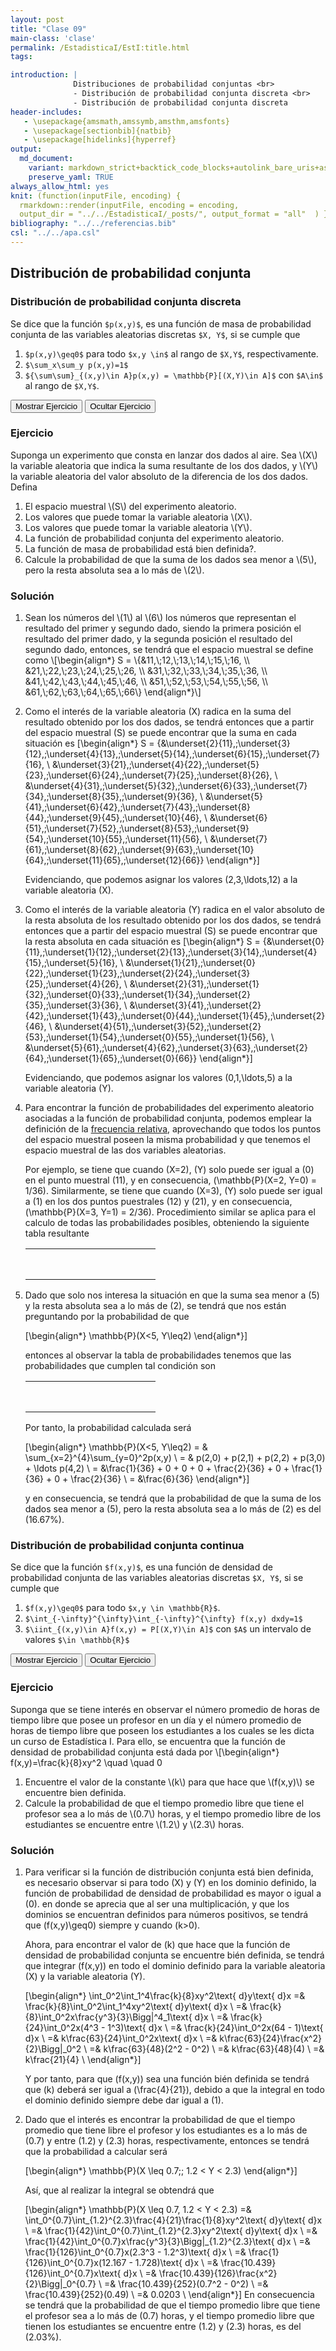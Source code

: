 ```yaml
---
layout: post
title: "Clase 09"
main-class: 'clase'
permalink: /EstadisticaI/EstI:title.html
tags:

introduction: |
              Distribuciones de probabilidad conjuntas <br>
              - Distribución de probabilidad conjunta discreta <br>
              - Distribución de probabilidad conjunta discreta
header-includes:
   - \usepackage{amsmath,amssymb,amsthm,amsfonts}
   - \usepackage[sectionbib]{natbib}
   - \usepackage[hidelinks]{hyperref}
output:
  md_document:
    variant: markdown_strict+backtick_code_blocks+autolink_bare_uris+ascii_identifiers+tex_math_single_backslash
    preserve_yaml: TRUE
always_allow_html: yes   
knit: (function(inputFile, encoding) {
  rmarkdown::render(inputFile, encoding = encoding,
  output_dir = "../../EstadisticaI/_posts/", output_format = "all"  ) })
bibliography: "../../referencias.bib"
csl: "../../apa.csl"
---
```








Distribución de probabilidad conjunta
-------------------------------------

### Distribución de probabilidad conjunta discreta

Se dice que la función `$p(x,y)$`, es una función de masa de
probabilidad conjunta de las variables aleatorias discretas `$X, Y$`, si
se cumple que

1.  `$p(x,y)\geq0$` para todo `$x,y \in$` al rango de `$X,Y$`,
    respectivamente.
2.  `$\sum_x\sum_y p(x,y)=1$`
3.  `${\sum\sum}_{(x,y)\in A}p(x,y) = \mathbb{P}[(X,Y)\in A]$` con
    `$A\in$` al rango de `$X,Y$`.

<button id="Show1" class="btn btn-secondary">
Mostrar Ejercicio
</button>
<button id="Hide1" class="btn btn-info">
Ocultar Ejercicio
</button>
<main id="botoncito1">
<h3 data-toc-skip>
Ejercicio
</h3>
<p>
Suponga un experimento que consta en lanzar dos dados al aire. Sea \(X\)
la variable aleatoria que indica la suma resultante de los dos dados, y
\(Y\) la variable aleatoria del valor absoluto de la diferencia de los
dos dados. Defina
</p>
<ol>
<li>
El espacio muestral \(S\) del experimento aleatorio.
</li>
<li>
Los valores que puede tomar la variable aleatoria \(X\).
</li>
<li>
Los valores que puede tomar la variable aleatoria \(Y\).
</li>
<li>
La función de probabilidad conjunta del experimento aleatorio.
</li>
<li>
La función de masa de probabilidad está bien definida?.
</li>
<li>
Calcule la probabilidad de que la suma de los dados sea menor a \(5\),
pero la resta absoluta sea a lo más de \(2\).
</li>
</ol>
<h3 data-toc-skip>
Solución
</h3>
<ol>
<li>
Sean los números del \(1\) al \(6\) los números que representan el
resultado del primer y segundo dado, siendo la primera posición el
resultado del primer dado, y la segunda posición el resultado del
segundo dado, entonces, se tendrá que el espacio muestral se define como
\[\begin{align*}
S = \{&11,\;12,\;13,\;14,\;15,\;16, \\
      &21,\;22,\;23,\;24,\;25,\;26, \\
      &31,\;32,\;33,\;34,\;35,\;36, \\
      &41,\;42,\;43,\;44,\;45,\;46, \\
      &51,\;52,\;53,\;54,\;55,\;56, \\
      &61,\;62,\;63,\;64,\;65,\;66\}
\end{align*}\]
</li>
<li>

Como el interés de la variable aleatoria \(X\) radica en la suma del
resultado obtenido por los dos dados, se tendrá entonces que a partir
del espacio muestral \(S\) se puede encontrar que la suma en cada
situación es \[\begin{align*}
S = \{&\underset{2}{11},\;\underset{3}{12},\;\underset{4}{13},\;\underset{5}{14},\;\underset{6}{15},\;\underset{7}{16}, \\
      &\underset{3}{21},\;\underset{4}{22},\;\underset{5}{23},\;\underset{6}{24},\;\underset{7}{25},\;\underset{8}{26}, \\
      &\underset{4}{31},\;\underset{5}{32},\;\underset{6}{33},\;\underset{7}{34},\;\underset{8}{35},\;\underset{9}{36}, \\
      &\underset{5}{41},\;\underset{6}{42},\;\underset{7}{43},\;\underset{8}{44},\;\underset{9}{45},\;\underset{10}{46}, \\
      &\underset{6}{51},\;\underset{7}{52},\;\underset{8}{53},\;\underset{9}{54},\;\underset{10}{55},\;\underset{11}{56}, \\
      &\underset{7}{61},\;\underset{8}{62},\;\underset{9}{63},\;\underset{10}{64},\;\underset{11}{65},\;\underset{12}{66}\}
\end{align*}\]

Evidenciando, que podemos asignar los valores \(2,3,\ldots,12\) a la
variable aleatoria \(X\).
</li>
<li>

Como el interés de la variable aleatoria \(Y\) radica en el valor
absoluto de la resta absoluta de los resultado obtenido por los dos
dados, se tendrá entonces que a partir del espacio muestral \(S\) se
puede encontrar que la resta absoluta en cada situación es
\[\begin{align*}
S = \{&\underset{0}{11},\;\underset{1}{12},\;\underset{2}{13},\;\underset{3}{14},\;\underset{4}{15},\;\underset{5}{16}, \\
      &\underset{1}{21},\;\underset{0}{22},\;\underset{1}{23},\;\underset{2}{24},\;\underset{3}{25},\;\underset{4}{26}, \\
      &\underset{2}{31},\;\underset{1}{32},\;\underset{0}{33},\;\underset{1}{34},\;\underset{2}{35},\;\underset{3}{36}, \\
      &\underset{3}{41},\;\underset{2}{42},\;\underset{1}{43},\;\underset{0}{44},\;\underset{1}{45},\;\underset{2}{46}, \\
      &\underset{4}{51},\;\underset{3}{52},\;\underset{2}{53},\;\underset{1}{54},\;\underset{0}{55},\;\underset{1}{56}, \\
      &\underset{5}{61},\;\underset{4}{62},\;\underset{3}{63},\;\underset{2}{64},\;\underset{1}{65},\;\underset{0}{66}\}
\end{align*}\]

Evidenciando, que podemos asignar los valores \(0,1,\ldots,5\) a la
variable aleatoria \(Y\).
</li>
<li>

Para encontrar la función de probabilidades del experimento aleatorio
asociadas a la función de probabilidad conjunta, podemos emplear la
definición de la
<a href="../../EstadisticaI/EstIClase05.html#probabilidad" target="\_blank">frecuencia
relativa</a>, aprovechando que todos los puntos del espacio muestral
poseen la misma probabilidad y que tenemos el espacio muestral de las
dos variables aleatorias.<br>

Por ejemplo, se tiene que cuando \(X=2\), \(Y\) solo puede ser igual a
\(0\) en el punto muestral \(11\), y en consecuencia,
\(\mathbb{P}(X=2, Y=0) = 1/36\). Similarmente, se tiene que cuando
\(X=3\), \(Y\) solo puede ser igual a \(1\) en los dos puntos puestrales
\(12\) y \(21\), y en consecuencia, \(\mathbb{P}(X=3, Y=1) = 2/36\).
Procedimiento similar se aplica para el calculo de todas las
probabilidades posibles, obteniendo la siguiente tabla resultante

<table class="table table-striped" style="width: auto !important; margin-left: auto; margin-right: auto;">
<tbody>
<tr>
<td rowspan="2" colspan="2" style="text-align:center; vertical-align: middle;">
<script type="math/tex">p(x,y)</script>
</td>
<td style="text-align:center;" colspan="11">
<script type="math/tex">X</script>
</td>
</tr>
<tr>
<td style="text-align:center;">
<script type="math/tex">\mathbf{2}</script>
</td>
<td style="text-align:center;">
<script type="math/tex">\mathbf{3}</script>
</td>
<td style="text-align:center;">
<script type="math/tex">\mathbf{4}</script>
</td>
<td style="text-align:center;">
<script type="math/tex">\mathbf{5}</script>
</td>
<td style="text-align:center;">
<script type="math/tex">\mathbf{6}</script>
</td>
<td style="text-align:center;">
<script type="math/tex">\mathbf{7}</script>
</td>
<td style="text-align:center;">
<script type="math/tex">\mathbf{8}</script>
</td>
<td style="text-align:center;">
<script type="math/tex">\mathbf{9}</script>
</td>
<td style="text-align:center;">
<script type="math/tex">\mathbf{10}</script>
</td>
<td style="text-align:center;">
<script type="math/tex">\mathbf{11}</script>
</td>
<td style="text-align:center;">
<script type="math/tex">\mathbf{12}</script>
</td>
</tr>
<tr>
<td style="text-align:center;vertical-align: middle !important;" rowspan="6">
<script type="math/tex">Y</script>
</td>
<td style="text-align:center;">
<script type="math/tex">\mathbf{0}</script>
</td>
<td style="text-align:center;">
<script type="math/tex">\frac{1}{36}</script>
</td>
<td style="text-align:center;">
<script type="math/tex">0</script>
</td>
<td style="text-align:center;">
<script type="math/tex">\frac{1}{36}</script>
</td>
<td style="text-align:center;">
<script type="math/tex">0</script>
</td>
<td style="text-align:center;">
<script type="math/tex">\frac{1}{36}</script>
</td>
<td style="text-align:center;">
<script type="math/tex">0</script>
</td>
<td style="text-align:center;">
<script type="math/tex">\frac{1}{36}</script>
</td>
<td style="text-align:center;">
<script type="math/tex">0</script>
</td>
<td style="text-align:center;">
<script type="math/tex">\frac{1}{36}</script>
</td>
<td style="text-align:center;">
<script type="math/tex">0</script>
</td>
<td style="text-align:center;">
<script type="math/tex">\frac{1}{36}</script>
</td>
</tr>
<tr>
<td style="text-align:center;">
<script type="math/tex">\mathbf{1}</script>
</td>
<td style="text-align:center;">
<script type="math/tex">0</script>
</td>
<td style="text-align:center;">
<script type="math/tex">\frac{2}{36}</script>
</td>
<td style="text-align:center;">
<script type="math/tex">0</script>
</td>
<td style="text-align:center;">
<script type="math/tex">\frac{2}{36}</script>
</td>
<td style="text-align:center;">
<script type="math/tex">0</script>
</td>
<td style="text-align:center;">
<script type="math/tex">\frac{2}{36}</script>
</td>
<td style="text-align:center;">
<script type="math/tex">0</script>
</td>
<td style="text-align:center;">
<script type="math/tex">\frac{2}{36}</script>
</td>
<td style="text-align:center;">
<script type="math/tex">0</script>
</td>
<td style="text-align:center;">
<script type="math/tex">\frac{2}{36}</script>
</td>
<td style="text-align:center;">
<script type="math/tex">0</script>
</td>
</tr>
<tr>
<td style="text-align:center;">
<script type="math/tex">\mathbf{2}</script>
</td>
<td style="text-align:center;">
<script type="math/tex">0</script>
</td>
<td style="text-align:center;">
<script type="math/tex">0</script>
</td>
<td style="text-align:center;">
<script type="math/tex">\frac{2}{36}</script>
</td>
<td style="text-align:center;">
<script type="math/tex">0</script>
</td>
<td style="text-align:center;">
<script type="math/tex">\frac{2}{36}</script>
</td>
<td style="text-align:center;">
<script type="math/tex">0</script>
</td>
<td style="text-align:center;">
<script type="math/tex">\frac{2}{36}</script>
</td>
<td style="text-align:center;">
<script type="math/tex">0</script>
</td>
<td style="text-align:center;">
<script type="math/tex">\frac{2}{36}</script>
</td>
<td style="text-align:center;">
<script type="math/tex">0</script>
</td>
<td style="text-align:center;">
<script type="math/tex">0</script>
</td>
</tr>
<tr>
<td style="text-align:center;">
<script type="math/tex">\mathbf{3}</script>
</td>
<td style="text-align:center;">
<script type="math/tex">0</script>
</td>
<td style="text-align:center;">
<script type="math/tex">0</script>
</td>
<td style="text-align:center;">
<script type="math/tex">0</script>
</td>
<td style="text-align:center;">
<script type="math/tex">\frac{2}{36}</script>
</td>
<td style="text-align:center;">
<script type="math/tex">0</script>
</td>
<td style="text-align:center;">
<script type="math/tex">\frac{2}{36}</script>
</td>
<td style="text-align:center;">
<script type="math/tex">0</script>
</td>
<td style="text-align:center;">
<script type="math/tex">\frac{2}{36}</script>
</td>
<td style="text-align:center;">
<script type="math/tex">0</script>
</td>
<td style="text-align:center;">
<script type="math/tex">0</script>
</td>
<td style="text-align:center;">
<script type="math/tex">0</script>
</td>
</tr>
<tr>
<td style="text-align:center;">
<script type="math/tex">\mathbf{4}</script>
</td>
<td style="text-align:center;">
<script type="math/tex">0</script>
</td>
<td style="text-align:center;">
<script type="math/tex">0</script>
</td>
<td style="text-align:center;">
<script type="math/tex">0</script>
</td>
<td style="text-align:center;">
<script type="math/tex">0</script>
</td>
<td style="text-align:center;">
<script type="math/tex">\frac{2}{36}</script>
</td>
<td style="text-align:center;">
<script type="math/tex">0</script>
</td>
<td style="text-align:center;">
<script type="math/tex">\frac{2}{36}</script>
</td>
<td style="text-align:center;">
<script type="math/tex">0</script>
</td>
<td style="text-align:center;">
<script type="math/tex">0</script>
</td>
<td style="text-align:center;">
<script type="math/tex">0</script>
</td>
<td style="text-align:center;">
<script type="math/tex">0</script>
</td>
</tr>
<tr>
<td style="text-align:center;">
<script type="math/tex">\mathbf{5}</script>
</td>
<td style="text-align:center;">
<script type="math/tex">0</script>
</td>
<td style="text-align:center;">
<script type="math/tex">0</script>
</td>
<td style="text-align:center;">
<script type="math/tex">0</script>
</td>
<td style="text-align:center;">
<script type="math/tex">0</script>
</td>
<td style="text-align:center;">
<script type="math/tex">0</script>
</td>
<td style="text-align:center;">
<script type="math/tex">\frac{2}{36}</script>
</td>
<td style="text-align:center;">
<script type="math/tex">0</script>
</td>
<td style="text-align:center;">
<script type="math/tex">0</script>
</td>
<td style="text-align:center;">
<script type="math/tex">0</script>
</td>
<td style="text-align:center;">
<script type="math/tex">0</script>
</td>
<td style="text-align:center;">
<script type="math/tex">0</script>
</td>
</tr>
</tbody>
</table>
</li>
<li>

Dado que solo nos interesa la situación en que la suma sea menor a \(5\)
y la resta absoluta sea a lo más de \(2\), se tendrá que nos están
preguntando por la probabilidad de que

\[\begin{align*}
\mathbb{P}(X<5, Y\leq2)
\end{align*}\]

entonces al observar la tabla de probabilidades tenemos que las
probabilidades que cumplen tal condición son

<table class="table table-striped" style="width: auto !important; margin-left: auto; margin-right: auto;">
<tbody>
<tr>
<td rowspan="2" colspan="2" style="text-align:center; vertical-align: middle;">
<script type="math/tex">p(x,y)</script>
</td>
<td style="text-align:center;" colspan="11">
<script type="math/tex">X</script>
</td>
</tr>
<tr>
<td style="text-align:center;">
<script type="math/tex">\mathbf{2}</script>
</td>
<td style="text-align:center;">
<script type="math/tex">\mathbf{3}</script>
</td>
<td style="text-align:center;">
<script type="math/tex">\mathbf{4}</script>
</td>
<td style="text-align:center;">
<script type="math/tex">\mathbf{5}</script>
</td>
<td style="text-align:center;">
<script type="math/tex">\mathbf{6}</script>
</td>
<td style="text-align:center;">
<script type="math/tex">\mathbf{7}</script>
</td>
<td style="text-align:center;">
<script type="math/tex">\mathbf{8}</script>
</td>
<td style="text-align:center;">
<script type="math/tex">\mathbf{9}</script>
</td>
<td style="text-align:center;">
<script type="math/tex">\mathbf{10}</script>
</td>
<td style="text-align:center;">
<script type="math/tex">\mathbf{11}</script>
</td>
<td style="text-align:center;">
<script type="math/tex">\mathbf{12}</script>
</td>
</tr>
<tr>
<td style="text-align:center;vertical-align: middle !important;" rowspan="6">
<script type="math/tex">Y</script>
</td>
<td style="text-align:center;">
<script type="math/tex">\mathbf{0}</script>
</td>
<td style="text-align:center;">
<span style="border-radius: 4px;padding-right: 0px;padding-left: 0px;padding-top: 3px;padding-bottom: 7px;background-color: #974c55 !important;">
<script type="math/tex">\frac{1}{36}</script>
</span>
</td>
<td style="text-align:center;">
<span style="border-radius: 4px;padding-right: 0px;padding-left: 0px;padding-top: 3px;padding-bottom: 7px;background-color: #974c55 !important;">
<script type="math/tex">0</script>
</span>
</td>
<td style="text-align:center;">
<span style="border-radius: 4px;padding-right: 0px;padding-left: 0px;padding-top: 3px;padding-bottom: 7px;background-color: #974c55 !important;">
<script type="math/tex">\frac{1}{36}</script>
</span>
</td>
<td style="text-align:center;">
<script type="math/tex">0</script>
</td>
<td style="text-align:center;">
<script type="math/tex">\frac{1}{36}</script>
</td>
<td style="text-align:center;">
<script type="math/tex">0</script>
</td>
<td style="text-align:center;">
<script type="math/tex">\frac{1}{36}</script>
</td>
<td style="text-align:center;">
<script type="math/tex">0</script>
</td>
<td style="text-align:center;">
<script type="math/tex">\frac{1}{36}</script>
</td>
<td style="text-align:center;">
<script type="math/tex">0</script>
</td>
<td style="text-align:center;">
<script type="math/tex">\frac{1}{36}</script>
</td>
</tr>
<tr>
<td style="text-align:center;">
<script type="math/tex">\mathbf{1}</script>
</td>
<td style="text-align:center;">
<span style="border-radius: 4px;padding-right: 0px;padding-left: 0px;padding-top: 3px;padding-bottom: 7px;background-color: #974c55 !important;">
<script type="math/tex">0</script>
</span>
</td>
<td style="text-align:center;">
<span style="border-radius: 4px;padding-right: 0px;padding-left: 0px;padding-top: 3px;padding-bottom: 7px;background-color: #974c55 !important;">
<script type="math/tex">\frac{2}{36}</script>
</span>
</td>
<td style="text-align:center;">
<span style="border-radius: 4px;padding-right: 0px;padding-left: 0px;padding-top: 3px;padding-bottom: 7px;background-color: #974c55 !important;">
<script type="math/tex">0</script>
</span>
</td>
<td style="text-align:center;">
<script type="math/tex">\frac{2}{36}</script>
</td>
<td style="text-align:center;">
<script type="math/tex">0</script>
</td>
<td style="text-align:center;">
<script type="math/tex">\frac{2}{36}</script>
</td>
<td style="text-align:center;">
<script type="math/tex">0</script>
</td>
<td style="text-align:center;">
<script type="math/tex">\frac{2}{36}</script>
</td>
<td style="text-align:center;">
<script type="math/tex">0</script>
</td>
<td style="text-align:center;">
<script type="math/tex">\frac{2}{36}</script>
</td>
<td style="text-align:center;">
<script type="math/tex">0</script>
</td>
</tr>
<tr>
<td style="text-align:center;">
<script type="math/tex">\mathbf{2}</script>
</td>
<td style="text-align:center;">
<span style="border-radius: 4px;padding-right: 0px;padding-left: 0px;padding-top: 3px;padding-bottom: 7px;background-color: #974c55 !important;">
<script type="math/tex">0</script>
</span>
</td>
<td style="text-align:center;">
<span style="border-radius: 4px;padding-right: 0px;padding-left: 0px;padding-top: 3px;padding-bottom: 7px;background-color: #974c55 !important;">
<script type="math/tex">0</script>
</span>
</td>
<td style="text-align:center;">
<span style="border-radius: 4px;padding-right: 0px;padding-left: 0px;padding-top: 3px;padding-bottom: 7px;background-color: #974c55 !important;">
<script type="math/tex">\frac{2}{36}</script>
</span>
</td>
<td style="text-align:center;">
<script type="math/tex">0</script>
</td>
<td style="text-align:center;">
<script type="math/tex">\frac{2}{36}</script>
</td>
<td style="text-align:center;">
<script type="math/tex">0</script>
</td>
<td style="text-align:center;">
<script type="math/tex">\frac{2}{36}</script>
</td>
<td style="text-align:center;">
<script type="math/tex">0</script>
</td>
<td style="text-align:center;">
<script type="math/tex">\frac{2}{36}</script>
</td>
<td style="text-align:center;">
<script type="math/tex">0</script>
</td>
<td style="text-align:center;">
<script type="math/tex">0</script>
</td>
</tr>
<tr>
<td style="text-align:center;">
<script type="math/tex">\mathbf{3}</script>
</td>
<td style="text-align:center;">
<script type="math/tex">0</script>
</td>
<td style="text-align:center;">
<script type="math/tex">0</script>
</td>
<td style="text-align:center;">
<script type="math/tex">0</script>
</td>
<td style="text-align:center;">
<script type="math/tex">\frac{2}{36}</script>
</td>
<td style="text-align:center;">
<script type="math/tex">0</script>
</td>
<td style="text-align:center;">
<script type="math/tex">\frac{2}{36}</script>
</td>
<td style="text-align:center;">
<script type="math/tex">0</script>
</td>
<td style="text-align:center;">
<script type="math/tex">\frac{2}{36}</script>
</td>
<td style="text-align:center;">
<script type="math/tex">0</script>
</td>
<td style="text-align:center;">
<script type="math/tex">0</script>
</td>
<td style="text-align:center;">
<script type="math/tex">0</script>
</td>
</tr>
<tr>
<td style="text-align:center;">
<script type="math/tex">\mathbf{4}</script>
</td>
<td style="text-align:center;">
<script type="math/tex">0</script>
</td>
<td style="text-align:center;">
<script type="math/tex">0</script>
</td>
<td style="text-align:center;">
<script type="math/tex">0</script>
</td>
<td style="text-align:center;">
<script type="math/tex">0</script>
</td>
<td style="text-align:center;">
<script type="math/tex">\frac{2}{36}</script>
</td>
<td style="text-align:center;">
<script type="math/tex">0</script>
</td>
<td style="text-align:center;">
<script type="math/tex">\frac{2}{36}</script>
</td>
<td style="text-align:center;">
<script type="math/tex">0</script>
</td>
<td style="text-align:center;">
<script type="math/tex">0</script>
</td>
<td style="text-align:center;">
<script type="math/tex">0</script>
</td>
<td style="text-align:center;">
<script type="math/tex">0</script>
</td>
</tr>
<tr>
<td style="text-align:center;">
<script type="math/tex">\mathbf{5}</script>
</td>
<td style="text-align:center;">
<script type="math/tex">0</script>
</td>
<td style="text-align:center;">
<script type="math/tex">0</script>
</td>
<td style="text-align:center;">
<script type="math/tex">0</script>
</td>
<td style="text-align:center;">
<script type="math/tex">0</script>
</td>
<td style="text-align:center;">
<script type="math/tex">0</script>
</td>
<td style="text-align:center;">
<script type="math/tex">\frac{2}{36}</script>
</td>
<td style="text-align:center;">
<script type="math/tex">0</script>
</td>
<td style="text-align:center;">
<script type="math/tex">0</script>
</td>
<td style="text-align:center;">
<script type="math/tex">0</script>
</td>
<td style="text-align:center;">
<script type="math/tex">0</script>
</td>
<td style="text-align:center;">
<script type="math/tex">0</script>
</td>
</tr>
</tbody>
</table>

Por tanto, la probabilidad calculada será

\[\begin{align*}
\mathbb{P}(X<5, Y\leq2) = & \sum_{x=2}^{4}\sum_{y=0}^2p(x,y) \\
                        = & p(2,0) + p(2,1) + p(2,2) + p(3,0) + \ldots p(4,2)  \\
                        = &\frac{1}{36} + 0 + 0 + 0 + \frac{2}{36} + 0 + \frac{1}{36} + 0 + \frac{2}{36} \\
                        = &\frac{6}{36}
\end{align*}\]

y en consecuencia, se tendrá que la probabilidad de que la suma de los
dados sea menor a \(5\), pero la resta absoluta sea a lo más de \(2\) es
del \(16.67\%\).
</li>
</ol>
</main>

### Distribución de probabilidad conjunta continua

Se dice que la función `$f(x,y)$`, es una función de densidad de
probabilidad conjunta de las variables aleatorias discretas `$X, Y$`, si
se cumple que

1.  `$f(x,y)\geq0$` para todo `$x,y \in \mathbb{R}$`.
2.  `$\int_{-\infty}^{\infty}\int_{-\infty}^{\infty} f(x,y) dxdy=1$`
3.  `$\iint_{(x,y)\in A}f(x,y) = P[(X,Y)\in A]$` con `$A$` un intervalo
    de valores `$\in \mathbb{R}$`

<button id="Show2" class="btn btn-secondary">
Mostrar Ejercicio
</button>
<button id="Hide2" class="btn btn-info">
Ocultar Ejercicio
</button>
<main id="botoncito2">
<h3 data-toc-skip>
Ejercicio
</h3>
<p>
Suponga que se tiene interés en observar el número promedio de horas de
tiempo libre que posee un profesor en un día y el número promedio de
horas de tiempo libre que poseen los estudiantes a los cuales se les
dicta un curso de Estadística I. Para ello, se encuentra que la función
de densidad de probabilidad conjunta está dada por \[\begin{align*}
f(x,y)=\frac{k}{8}xy^2 \quad \quad 0<x<2; 1<y<4
\end{align*}\] siendo \(X\) la variable aleatoria que representa el
número promedio de horas de tiempo libre del profesor y \(Y\) el número
promedio de horas de tiempo libre de los estudiantes. A partir de dicha
función
</p>
<ol>
<li>
Encuentre el valor de la constante \(k\) para que hace que \(f(x,y)\) se
encuentre bien definida.
</li>
<li>
Calcule la probabilidad de que el tiempo promedio libre que tiene el
profesor sea a lo más de \(0.7\) horas, y el tiempo promedio libre de
los estudiantes se encuentre entre \(1.2\) y \(2.3\) horas.
</li>
</ol>
<h3 data-toc-skip>
Solución
</h3>
<ol>
<li>

Para verificar si la función de distribución conjunta está bien
definida, es necesario observar si para todo \(X\) y \(Y\) en los
dominio definido, la función de probabilidad de densidad de probabilidad
es mayor o igual a \(0\). en donde se aprecia que al ser una
multiplicación, y que los dominios se encuentran definidos para números
positivos, se tendrá que \(f(x,y)\geq0\) siempre y cuando \(k>0\). <br>

Ahora, para encontrar el valor de \(k\) que hace que la función de
densidad de probabilidad conjunta se encuentre bién definida, se tendrá
que integrar \(f(x,y)\) en todo el dominio definido para la variable
aleatoria \(X\) y la variable aleatoria \(Y\).

\[\begin{align*}
\int_0^2\int_1^4\frac{k}{8}xy^2\text{ d}y\text{ d}x =& \frac{k}{8}\int_0^2\int_1^4xy^2\text{ d}y\text{ d}x \\
=& \frac{k}{8}\int_0^2x\frac{y^3}{3}\Bigg|^4_1\text{ d}x \\
=& \frac{k}{24}\int_0^2x(4^3 - 1^3)\text{ d}x \\
=& \frac{k}{24}\int_0^2x(64 - 1)\text{ d}x \\
=& k\frac{63}{24}\int_0^2x\text{ d}x \\
=& k\frac{63}{24}\frac{x^2}{2}\Bigg|_0^2 \\
=& k\frac{63}{48}(2^2 - 0^2) \\
=& k\frac{63}{48}(4) \\
=& k\frac{21}{4} \\
\end{align*}\]

Y por tanto, para que \(f(x,y)\) sea una función bién definida se tendrá
que \(k\) deberá ser igual a \(\frac{4}{21}\), debido a que la integral
en todo el dominio definido siempre debe dar igual a \(1\).
</li>
<li>

Dado que el interés es encontrar la probabilidad de que el tiempo
promedio que tiene libre el profesor y los estudiantes es a lo más de
\(0.7\) y entre \(1.2\) y \(2.3\) horas, respectivamente, entonces se
tendrá que la probabilidad a calcular será

\[\begin{align*}
\mathbb{P}(X \leq 0.7;\; 1.2 < Y < 2.3) 
\end{align*}\]

Así, que al realizar la integral se obtendrá que

\[\begin{align*}
\mathbb{P}(X \leq 0.7, 1.2 < Y < 2.3) 
  =& \int_0^{0.7}\int_{1.2}^{2.3}\frac{4}{21}\frac{1}{8}xy^2\text{ d}y\text{ d}x \\ 
  =& \frac{1}{42}\int_0^{0.7}\int_{1.2}^{2.3}xy^2\text{ d}y\text{ d}x \\
  =& \frac{1}{42}\int_0^{0.7}x\frac{y^3}{3}\Bigg|_{1.2}^{2.3}\text{ d}x \\
  =& \frac{1}{126}\int_0^{0.7}x(2.3^3 - 1.2^3)\text{ d}x \\
  =& \frac{1}{126}\int_0^{0.7}x(12.167 - 1.728)\text{ d}x \\
  =& \frac{10.439}{126}\int_0^{0.7}x\text{ d}x \\
  =& \frac{10.439}{126}\frac{x^2}{2}\Bigg|_0^{0.7} \\
  =& \frac{10.439}{252}(0.7^2 - 0^2) \\
  =& \frac{10.439}{252}(0.49) \\
  =& 0.0203 \\
\end{align*}\] En consecuencia se tendrá que la probabilidad de que el
tiempo promedio libre que tiene el profesor sea a lo más de \(0.7\)
horas, y el tiempo promedio libre que tienen los estudiantes se
encuentre entre \(1.2\) y \(2.3\) horas, es del \(2.03\%\).
</li>
</ol>
</main>
